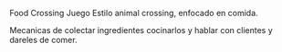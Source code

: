 
Food Crossing
Juego Estilo animal crossing, enfocado en comida.

Mecanicas de colectar ingredientes cocinarlos y hablar con clientes y dareles de comer.

